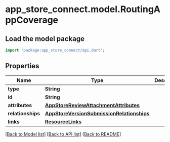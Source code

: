 # app_store_connect.model.RoutingAppCoverage

## Load the model package
```dart
import 'package:app_store_connect/api.dart';
```

## Properties
Name | Type | Description | Notes
------------ | ------------- | ------------- | -------------
**type** | **String** |  | 
**id** | **String** |  | 
**attributes** | [**AppStoreReviewAttachmentAttributes**](AppStoreReviewAttachmentAttributes.md) |  | [optional] 
**relationships** | [**AppStoreVersionSubmissionRelationships**](AppStoreVersionSubmissionRelationships.md) |  | [optional] 
**links** | [**ResourceLinks**](ResourceLinks.md) |  | 

[[Back to Model list]](../README.md#documentation-for-models) [[Back to API list]](../README.md#documentation-for-api-endpoints) [[Back to README]](../README.md)


